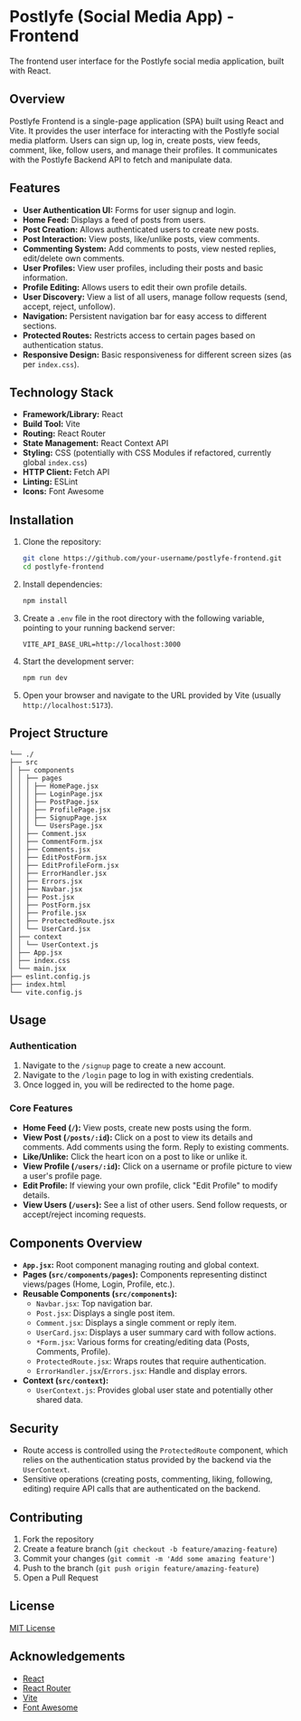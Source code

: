# Postlyfe (Social Media App) - Frontend

The frontend user interface for the Postlyfe social media application, built with React.

## Overview

Postlyfe Frontend is a single-page application (SPA) built using React and Vite. It provides the user interface for interacting with the Postlyfe social media platform. Users can sign up, log in, create posts, view feeds, comment, like, follow users, and manage their profiles. It communicates with the Postlyfe Backend API to fetch and manipulate data.

## Features

-   **User Authentication UI:** Forms for user signup and login.
-   **Home Feed:** Displays a feed of posts from users.
-   **Post Creation:** Allows authenticated users to create new posts.
-   **Post Interaction:** View posts, like/unlike posts, view comments.
-   **Commenting System:** Add comments to posts, view nested replies, edit/delete own comments.
-   **User Profiles:** View user profiles, including their posts and basic information.
-   **Profile Editing:** Allows users to edit their own profile details.
-   **User Discovery:** View a list of all users, manage follow requests (send, accept, reject, unfollow).
-   **Navigation:** Persistent navigation bar for easy access to different sections.
-   **Protected Routes:** Restricts access to certain pages based on authentication status.
-   **Responsive Design:** Basic responsiveness for different screen sizes (as per `index.css`).

## Technology Stack

-   **Framework/Library:** React
-   **Build Tool:** Vite
-   **Routing:** React Router
-   **State Management:** React Context API
-   **Styling:** CSS (potentially with CSS Modules if refactored, currently global `index.css`)
-   **HTTP Client:** Fetch API
-   **Linting:** ESLint
-   **Icons:** Font Awesome

## Installation

1.  Clone the repository:

    ```bash
    git clone https://github.com/your-username/postlyfe-frontend.git
    cd postlyfe-frontend
    ```

2.  Install dependencies:

    ```bash
    npm install
    ```

3.  Create a `.env` file in the root directory with the following variable, pointing to your running backend server:

    ```env
    VITE_API_BASE_URL=http://localhost:3000
    ```

4.  Start the development server:

    ```bash
    npm run dev
    ```

5.  Open your browser and navigate to the URL provided by Vite (usually `http://localhost:5173`).

## Project Structure

```
└── ./
├── src
│ ├── components
│ │ ├── pages
│ │ │ ├── HomePage.jsx
│ │ │ ├── LoginPage.jsx
│ │ │ ├── PostPage.jsx
│ │ │ ├── ProfilePage.jsx
│ │ │ ├── SignupPage.jsx
│ │ │ └── UsersPage.jsx
│ │ ├── Comment.jsx
│ │ ├── CommentForm.jsx
│ │ ├── Comments.jsx
│ │ ├── EditPostForm.jsx
│ │ ├── EditProfileForm.jsx
│ │ ├── ErrorHandler.jsx
│ │ ├── Errors.jsx
│ │ ├── Navbar.jsx
│ │ ├── Post.jsx
│ │ ├── PostForm.jsx
│ │ ├── Profile.jsx
│ │ ├── ProtectedRoute.jsx
│ │ └── UserCard.jsx
│ ├── context
│ │ └── UserContext.js
│ ├── App.jsx
│ ├── index.css
│ └── main.jsx
├── eslint.config.js
├── index.html
└── vite.config.js
```

## Usage

### Authentication

1.  Navigate to the `/signup` page to create a new account.
2.  Navigate to the `/login` page to log in with existing credentials.
3.  Once logged in, you will be redirected to the home page.

### Core Features

-   **Home Feed (`/`):** View posts, create new posts using the form.
-   **View Post (`/posts/:id`):** Click on a post to view its details and comments. Add comments using the form. Reply to existing comments.
-   **Like/Unlike:** Click the heart icon on a post to like or unlike it.
-   **View Profile (`/users/:id`):** Click on a username or profile picture to view a user's profile page.
-   **Edit Profile:** If viewing your own profile, click "Edit Profile" to modify details.
-   **View Users (`/users`):** See a list of other users. Send follow requests, or accept/reject incoming requests.

## Components Overview

-   **`App.jsx`:** Root component managing routing and global context.
-   **Pages (`src/components/pages`):** Components representing distinct views/pages (Home, Login, Profile, etc.).
-   **Reusable Components (`src/components`):**
    -   `Navbar.jsx`: Top navigation bar.
    -   `Post.jsx`: Displays a single post item.
    *   `Comment.jsx`: Displays a single comment or reply item.
    -   `UserCard.jsx`: Displays a user summary card with follow actions.
    -   `*Form.jsx`: Various forms for creating/editing data (Posts, Comments, Profile).
    -   `ProtectedRoute.jsx`: Wraps routes that require authentication.
    -   `ErrorHandler.jsx`/`Errors.jsx`: Handle and display errors.
-   **Context (`src/context`):**
    -   `UserContext.js`: Provides global user state and potentially other shared data.

## Security

-   Route access is controlled using the `ProtectedRoute` component, which relies on the authentication status provided by the backend via the `UserContext`.
-   Sensitive operations (creating posts, commenting, liking, following, editing) require API calls that are authenticated on the backend.

## Contributing

1.  Fork the repository
2.  Create a feature branch (`git checkout -b feature/amazing-feature`)
3.  Commit your changes (`git commit -m 'Add some amazing feature'`)
4.  Push to the branch (`git push origin feature/amazing-feature`)
5.  Open a Pull Request

## License

[MIT License](LICENSE)

## Acknowledgements

-   [React](https://reactjs.org/)
-   [React Router](https://reactrouter.com/)
-   [Vite](https://vitejs.dev/)
-   [Font Awesome](https://fontawesome.com/)
